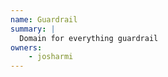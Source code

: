 ```yaml
---
name: Guardrail
summary: |
  Domain for everything guardrail
owners:
    - josharmi
---
```


<NodeGraph title="Domain Graph" />
